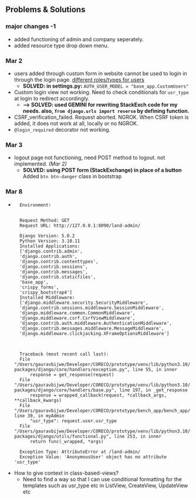 ## Problems & Solutions ##

### major changes -1 ###
- added functioning of admin and company seperately.
- added resource type drop down menu.

### Mar 2 ###
 
- users added through custom form in website cannot be used to login in through the login page. [different roles/types for users](https://forum.djangoproject.com/t/how-to-create-custom-users-with-different-roles-types/20772/2)
    - **SOLVED: in settings.py:** `AUTH_USER_MODEL = "base_app.CustomUsers"`
- Custom login view not working.  Need to check conditionals for `usr_type` at login to redirect accordingly.
    - **--> SOLVED: used GEMINI for rewriting StackExch code for my needs. also, `from django.urls import reverse` by defining function.**
- CSRF_verification_failed. Request aborted. NGROK.
When CSRF token is added, it does not work at all, locally or no NGROK.
- `@login_required` decorator not working.

### Mar 3 ###

- logout page not functioning, need POST method to logout. not implemented. *(Mar 2)*
    - **SOLVED: using POST form (StackExchange) in place of a button** Added `btn btn-danger` class in bootstrap

### Mar 8 ###
- ```
    Environment:


    Request Method: GET
    Request URL: http://127.0.0.1:8090/land-admin/

    Django Version: 5.0.2
    Python Version: 3.10.11
    Installed Applications:
    ['django.contrib.admin',
    'django.contrib.auth',
    'django.contrib.contenttypes',
    'django.contrib.sessions',
    'django.contrib.messages',
    'django.contrib.staticfiles',
    'base_app',
    'crispy_forms',
    'crispy_bootstrap4']
    Installed Middleware:
    ['django.middleware.security.SecurityMiddleware',
    'django.contrib.sessions.middleware.SessionMiddleware',
    'django.middleware.common.CommonMiddleware',
    'django.middleware.csrf.CsrfViewMiddleware',
    'django.contrib.auth.middleware.AuthenticationMiddleware',
    'django.contrib.messages.middleware.MessageMiddleware',
    'django.middleware.clickjacking.XFrameOptionsMiddleware']



    Traceback (most recent call last):
    File "/Users/gauravbijwe/Developer/CORECO/prototype/venv/lib/python3.10/site-packages/django/core/handlers/exception.py", line 55, in inner
        response = get_response(request)
    File "/Users/gauravbijwe/Developer/CORECO/prototype/venv/lib/python3.10/site-packages/django/core/handlers/base.py", line 197, in _get_response
        response = wrapped_callback(request, *callback_args, **callback_kwargs)
    File "/Users/gauravbijwe/Developer/CORECO/prototype/bench_app/bench_app/base_app/views.py", line 39, in myAdmin
        "usr_type": request.user.usr_type
    File "/Users/gauravbijwe/Developer/CORECO/prototype/venv/lib/python3.10/site-packages/django/utils/functional.py", line 253, in inner
        return func(_wrapped, *args)

    Exception Type: AttributeError at /land-admin/
    Exception Value: 'AnonymousUser' object has no attribute 'usr_type'

- How to give context in class-based-views? 
    - Need to find a way so that I can use conditional formatting for the templates such as usr_type etc in ListView, CreateView, UpdateView etc